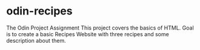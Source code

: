 # odin-recipes
The Odin Project Assignment
This project covers the basics of HTML. Goal is to create a basic Recipes Website with three recipes and some description about them.

